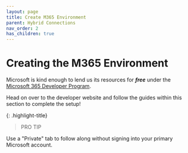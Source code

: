 ```yaml
---
layout: page
title: Create M365 Environment
parent: Hybrid Connections
nav_order: 2
has_children: true
---
```




# Creating the M365 Environment


Microsoft is kind enough to lend us its resources for ***free*** under the [Microsoft 365 Developer Program].

Head on over to the developer website and follow the guides within this section to complete the setup!


{: .highlight-title}
> PRO TIP
>
Use a "Private" tab to follow along without signing into your primary Microsoft account.



[Microsoft 365 Developer Program]: https://developer.microsoft.com/en-us/microsoft-365/dev-program